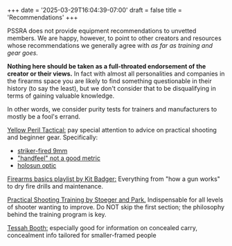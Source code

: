 +++
date = '2025-03-29T16:04:39-07:00'
draft = false
title = 'Recommendations'
+++

PSSRA does not provide equipment recommendations to unvetted members. We are happy, however, to point to other creators and resources whose recommendations we generally agree with *as far as training and gear goes.*

**Nothing here should be taken as a full-throated endorsement of the creator or their views.** In fact with almost all personalities and companies in the firearms space you are likely to find something questionable in their history (to say the least), but we don't consider that to be disqualifying in terms of gaining valuable knowledge.

In other words, we consider purity tests for trainers and manufacturers to mostly be a fool's errand.

[Yellow Peril Tactical:](https://www.instagram.com/yellow_peril_tactical/) pay special attention to advice on practical shooting and beginner gear. Specifically:
- [striker-fired 9mm](https://www.instagram.com/p/C-ECpE6yQ1z/)
- ["handfeel" not a good metric](https://www.instagram.com/p/C-WER3MScv3/)
- [holosun optic](https://www.instagram.com/p/DCDDewOSQ_6/)

[Firearms basics playlist by Kit Badger:](https://www.youtube.com/playlist?list=PLZWgLaVdTaF1BNgf1pXu2xLwy5KLjHxG7) Everything from "how a gun works" to dry fire drills and maintenance.

[Practical Shooting Training by Stoeger and Park.](https://www.skyhorsepublishing.com/9781510779358/practical-shooting-training/) Indispensable for all levels of shooter wanting to improve. Do NOT skip the first section; the philosophy behind the training program is key.

[Tessah Booth:](https://www.youtube.com/channel/UCr4V3j2Znf-ZlJ-bnENaQZg) especially good for information on concealed carry, concealment info tailored for smaller-framed people


